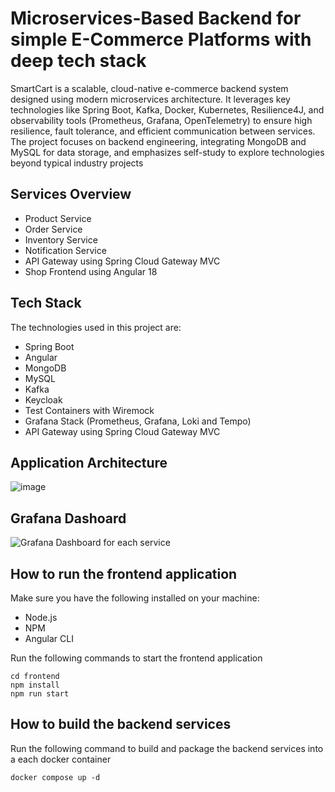 # Microservices-Based Backend for simple E-Commerce Platforms with deep tech stack
SmartCart is a scalable, cloud-native e-commerce backend system designed using modern microservices architecture. It leverages key technologies like Spring Boot, Kafka, Docker, Kubernetes, Resilience4J, and observability tools (Prometheus, Grafana, OpenTelemetry) to ensure high resilience, fault tolerance, and efficient communication between services. The project focuses on backend engineering, integrating MongoDB and MySQL for data storage, and emphasizes self-study to explore technologies beyond typical industry projects

## Services Overview

- Product Service
- Order Service
- Inventory Service
- Notification Service
- API Gateway using Spring Cloud Gateway MVC
- Shop Frontend using Angular 18

## Tech Stack

The technologies used in this project are:

- Spring Boot
- Angular
- MongoDB
- MySQL
- Kafka
- Keycloak
- Test Containers with Wiremock
- Grafana Stack (Prometheus, Grafana, Loki and Tempo)
- API Gateway using Spring Cloud Gateway MVC


## Application Architecture
![image](https://github.com/user-attachments/assets/d4ef38bd-8ae5-4cc7-9ac5-7a8e5ec3c969)

## Grafana Dashoard
![Grafana Dashboard for each service](https://github.com/user-attachments/assets/35d47fb2-7145-4eff-8529-1d8d1eba9f1b)

## How to run the frontend application

Make sure you have the following installed on your machine:

- Node.js
- NPM
- Angular CLI

Run the following commands to start the frontend application

```shell
cd frontend
npm install
npm run start
```
## How to build the backend services

Run the following command to build and package the backend services into a each docker container

```shell
docker compose up -d
```
